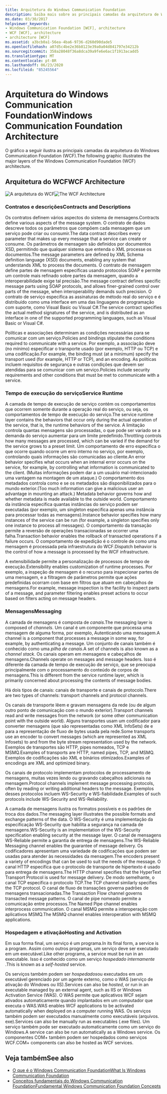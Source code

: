 ```yaml
---
title: Arquitetura do Windows Communication Foundation
description: Saiba mais sobre as principais camadas da arquitetura de Windows Communication Foundation, incluindo contratos, tempo de execução de serviço, mensagens e ativação & hospedagem.
ms.date: 03/30/2017
helpviewer_keywords:
- Windows Communication Foundation [WCF], architecture
- WCF [WCF], architecture
- architecture [WCF]
ms.assetid: a3bcb0a1-56ea-4ba6-9736-d260d90dade5
ms.openlocfilehash: a07d5c4be2e36b8123e39a0a04d841797e34212b
ms.sourcegitcommit: 358a28048f36a8dca39a9fe6e6ac1f1913acadd5
ms.translationtype: MT
ms.contentlocale: pt-BR
ms.lasthandoff: 06/23/2020
ms.locfileid: "85245564"
---
```

# <a name="windows-communication-foundation-architecture"></a><span data-ttu-id="037db-103">Arquitetura do Windows Communication Foundation</span><span class="sxs-lookup"><span data-stu-id="037db-103">Windows Communication Foundation Architecture</span></span>
<span data-ttu-id="037db-104">O gráfico a seguir ilustra as principais camadas da arquitetura do Windows Communication Foundation (WCF).</span><span class="sxs-lookup"><span data-stu-id="037db-104">The following graphic illustrates the major layers of the Windows Communication Foundation (WCF) architecture.</span></span>  
  
## <a name="wcf-architecture"></a><span data-ttu-id="037db-105">Arquitetura do WCF</span><span class="sxs-lookup"><span data-stu-id="037db-105">WCF Architecture</span></span>  
 <span data-ttu-id="037db-106">![A arquitetura do WCF](./media/wcf-architecture.gif "WCF_Architecture")</span><span class="sxs-lookup"><span data-stu-id="037db-106">![The WCF Architecture](./media/wcf-architecture.gif "WCF_Architecture")</span></span>  
  
### <a name="contracts-and-descriptions"></a><span data-ttu-id="037db-107">Contratos e descrições</span><span class="sxs-lookup"><span data-stu-id="037db-107">Contracts and Descriptions</span></span>  
 <span data-ttu-id="037db-108">Os contratos definem vários aspectos do sistema de mensagens.</span><span class="sxs-lookup"><span data-stu-id="037db-108">Contracts define various aspects of the message system.</span></span> <span data-ttu-id="037db-109">O contrato de dados descreve todos os parâmetros que compõem cada mensagem que um serviço pode criar ou consumir.</span><span class="sxs-lookup"><span data-stu-id="037db-109">The data contract describes every parameter that makes up every message that a service can create or consume.</span></span> <span data-ttu-id="037db-110">Os parâmetros de mensagem são definidos por documentos XSD, permitindo que qualquer sistema que entenda o XML processe os documentos.</span><span class="sxs-lookup"><span data-stu-id="037db-110">The message parameters are defined by XML Schema definition language (XSD) documents, enabling any system that understands XML to process the documents.</span></span> <span data-ttu-id="037db-111">O contrato de mensagem define partes de mensagem específicas usando protocolos SOAP e permite um controle mais refinado sobre partes da mensagem, quando a interoperabilidade exige tal precisão.</span><span class="sxs-lookup"><span data-stu-id="037db-111">The message contract defines specific message parts using SOAP protocols, and allows finer-grained control over parts of the message, when interoperability demands such precision.</span></span> <span data-ttu-id="037db-112">O contrato de serviço especifica as assinaturas de método real do serviço e é distribuído como uma interface em uma das linguagens de programação com suporte, como Visual Basic ou Visual C#.</span><span class="sxs-lookup"><span data-stu-id="037db-112">The service contract specifies the actual method signatures of the service, and is distributed as an interface in one of the supported programming languages, such as Visual Basic or Visual C#.</span></span>  
  
 <span data-ttu-id="037db-113">Políticas e associações determinam as condições necessárias para se comunicar com um serviço.</span><span class="sxs-lookup"><span data-stu-id="037db-113">Policies and bindings stipulate the conditions required to communicate with a service.</span></span>  <span data-ttu-id="037db-114">Por exemplo, a associação deve (no mínimo) especificar o transporte usado (por exemplo, HTTP ou TCP) e uma codificação.</span><span class="sxs-lookup"><span data-stu-id="037db-114">For example, the binding must (at a minimum) specify the transport used (for example, HTTP or TCP), and an encoding.</span></span> <span data-ttu-id="037db-115">As políticas incluem requisitos de segurança e outras condições que devem ser atendidas para se comunicar com um serviço.</span><span class="sxs-lookup"><span data-stu-id="037db-115">Policies include security requirements and other conditions that must be met to communicate with a service.</span></span>  
  
### <a name="service-runtime"></a><span data-ttu-id="037db-116">Tempo de execução do serviço</span><span class="sxs-lookup"><span data-stu-id="037db-116">Service Runtime</span></span>  
 <span data-ttu-id="037db-117">A camada de tempo de execução de serviço contém os comportamentos que ocorrem somente durante a operação real do serviço, ou seja, os comportamentos de tempo de execução do serviço.</span><span class="sxs-lookup"><span data-stu-id="037db-117">The service runtime layer contains the behaviors that occur only during the actual operation of the service, that is, the runtime behaviors of the service.</span></span> <span data-ttu-id="037db-118">A limitação controla quantas mensagens são processadas, o que pode ser variado se a demanda do serviço aumentar para um limite predefinido.</span><span class="sxs-lookup"><span data-stu-id="037db-118">Throttling controls how many messages are processed, which can be varied if the demand for the service grows to a preset limit.</span></span> <span data-ttu-id="037db-119">Um comportamento de erro especifica o que ocorre quando ocorre um erro interno no serviço, por exemplo, controlando quais informações são comunicadas ao cliente.</span><span class="sxs-lookup"><span data-stu-id="037db-119">An error behavior specifies what occurs when an internal error occurs on the service, for example, by controlling what information is communicated to the client.</span></span> <span data-ttu-id="037db-120">(Muitas informações podem dar a um usuário mal-intencionado uma vantagem na montagem de um ataque.) O comportamento dos metadados controla como e se os metadados são disponibilizados para o mundo exterior.</span><span class="sxs-lookup"><span data-stu-id="037db-120">(Too much information can give a malicious user an advantage in mounting an attack.) Metadata behavior governs how and whether metadata is made available to the outside world.</span></span> <span data-ttu-id="037db-121">Comportamento da instância especifica quantas instâncias do serviço podem ser executadas (por exemplo, um singleton especifica apenas uma instância para processar todas as mensagens).</span><span class="sxs-lookup"><span data-stu-id="037db-121">Instance behavior specifies how many instances of the service can be run (for example, a singleton specifies only one instance to process all messages).</span></span> <span data-ttu-id="037db-122">O comportamento da transação permite a reversão de operações transacionadas se ocorrer uma falha.</span><span class="sxs-lookup"><span data-stu-id="037db-122">Transaction behavior enables the rollback of transacted operations if a failure occurs.</span></span> <span data-ttu-id="037db-123">O comportamento de expedição é o controle de como uma mensagem é processada pela infraestrutura do WCF.</span><span class="sxs-lookup"><span data-stu-id="037db-123">Dispatch behavior is the control of how a message is processed by the WCF infrastructure.</span></span>  
  
 <span data-ttu-id="037db-124">A extensibilidade permite a personalização de processos de tempo de execução.</span><span class="sxs-lookup"><span data-stu-id="037db-124">Extensibility enables customization of runtime processes.</span></span> <span data-ttu-id="037db-125">Por exemplo, a inspeção de mensagem é o recurso para inspecionar partes de uma mensagem, e a filtragem de parâmetros permite que ações predefinidas ocorram com base em filtros que atuam em cabeçalhos de mensagens.</span><span class="sxs-lookup"><span data-stu-id="037db-125">For example, message inspection is the facility to inspect parts of a message, and parameter filtering enables preset actions to occur based on filters acting on message headers.</span></span>  
  
### <a name="messaging"></a><span data-ttu-id="037db-126">Mensagens</span><span class="sxs-lookup"><span data-stu-id="037db-126">Messaging</span></span>  
 <span data-ttu-id="037db-127">A camada de mensagens é composta de *canais*.</span><span class="sxs-lookup"><span data-stu-id="037db-127">The messaging layer is composed of *channels*.</span></span> <span data-ttu-id="037db-128">Um canal é um componente que processa uma mensagem de alguma forma, por exemplo, Autenticando uma mensagem.</span><span class="sxs-lookup"><span data-stu-id="037db-128">A channel is a component that processes a message in some way, for example, by authenticating a message.</span></span> <span data-ttu-id="037db-129">Um conjunto de canais também é conhecido como uma *pilha de canais*.</span><span class="sxs-lookup"><span data-stu-id="037db-129">A set of channels is also known as a *channel stack*.</span></span> <span data-ttu-id="037db-130">Os canais operam em mensagens e cabeçalhos de mensagens.</span><span class="sxs-lookup"><span data-stu-id="037db-130">Channels operate on messages and message headers.</span></span> <span data-ttu-id="037db-131">Isso é diferente da camada de tempo de execução de serviço, que se preocupa principalmente com o processamento do conteúdo de corpos de mensagens.</span><span class="sxs-lookup"><span data-stu-id="037db-131">This is different from the service runtime layer, which is primarily concerned about processing the contents of message bodies.</span></span>  
  
 <span data-ttu-id="037db-132">Há dois tipos de canais: canais de transporte e canais de protocolo.</span><span class="sxs-lookup"><span data-stu-id="037db-132">There are two types of channels: transport channels and protocol channels.</span></span>  
  
 <span data-ttu-id="037db-133">Os canais de transporte lêem e gravam mensagens da rede (ou de algum outro ponto de comunicação com o mundo exterior).</span><span class="sxs-lookup"><span data-stu-id="037db-133">Transport channels read and write messages from the network (or some other communication point with the outside world).</span></span> <span data-ttu-id="037db-134">Alguns transportes usam um codificador para converter mensagens (que são representadas como XML InfoSets) de e para a representação de fluxo de bytes usada pela rede.</span><span class="sxs-lookup"><span data-stu-id="037db-134">Some transports use an encoder to convert messages (which are represented as XML Infosets) to and from the byte stream representation used by the network.</span></span> <span data-ttu-id="037db-135">Exemplos de transportes são HTTP, pipes nomeados, TCP e MSMQ.</span><span class="sxs-lookup"><span data-stu-id="037db-135">Examples of transports are HTTP, named pipes, TCP, and MSMQ.</span></span> <span data-ttu-id="037db-136">Exemplos de codificações são XML e binários otimizados.</span><span class="sxs-lookup"><span data-stu-id="037db-136">Examples of encodings are XML and optimized binary.</span></span>  
  
 <span data-ttu-id="037db-137">Os canais de protocolo implementam protocolos de processamento de mensagens, muitas vezes lendo ou gravando cabeçalhos adicionais na mensagem.</span><span class="sxs-lookup"><span data-stu-id="037db-137">Protocol channels implement message processing protocols, often by reading or writing additional headers to the message.</span></span> <span data-ttu-id="037db-138">Exemplos desses protocolos incluem WS-Security e WS-fiabilidade.</span><span class="sxs-lookup"><span data-stu-id="037db-138">Examples of such protocols include WS-Security and WS-Reliability.</span></span>  
  
 <span data-ttu-id="037db-139">A camada de mensagens ilustra os formatos possíveis e os padrões de troca dos dados.</span><span class="sxs-lookup"><span data-stu-id="037db-139">The messaging layer illustrates the possible formats and exchange patterns of the data.</span></span> <span data-ttu-id="037db-140">O WS-Security é uma implementação da especificação WS-Security que habilita a segurança na camada de mensagens.</span><span class="sxs-lookup"><span data-stu-id="037db-140">WS-Security is an implementation of the WS-Security specification enabling security at the message layer.</span></span> <span data-ttu-id="037db-141">O canal de mensagens WS-Reliable permite a garantia de entrega de mensagens.</span><span class="sxs-lookup"><span data-stu-id="037db-141">The WS-Reliable Messaging channel enables the guarantee of message delivery.</span></span> <span data-ttu-id="037db-142">Os codificadores apresentam uma variedade de codificações que podem ser usadas para atender às necessidades da mensagem.</span><span class="sxs-lookup"><span data-stu-id="037db-142">The encoders present a variety of encodings that can be used to suit the needs of the message.</span></span> <span data-ttu-id="037db-143">O canal HTTP especifica que o protocolo de transporte de hipertexto é usado para entrega de mensagens.</span><span class="sxs-lookup"><span data-stu-id="037db-143">The HTTP channel specifies that the HyperText Transport Protocol is used for message delivery.</span></span> <span data-ttu-id="037db-144">De modo semelhante, o canal TCP especifica o protocolo TCP.</span><span class="sxs-lookup"><span data-stu-id="037db-144">The TCP channel similarly specifies the TCP protocol.</span></span> <span data-ttu-id="037db-145">O canal de fluxo de transações governa padrões de mensagens transacionadas.</span><span class="sxs-lookup"><span data-stu-id="037db-145">The Transaction Flow channel governs transacted message patterns.</span></span> <span data-ttu-id="037db-146">O canal de pipe nomeado permite a comunicação entre processos.</span><span class="sxs-lookup"><span data-stu-id="037db-146">The Named Pipe channel enables interprocess communication.</span></span> <span data-ttu-id="037db-147">O canal MSMQ permite a interoperação com aplicativos MSMQ.</span><span class="sxs-lookup"><span data-stu-id="037db-147">The MSMQ channel enables interoperation with MSMQ applications.</span></span>  
  
### <a name="hosting-and-activation"></a><span data-ttu-id="037db-148">Hospedagem e ativação</span><span class="sxs-lookup"><span data-stu-id="037db-148">Hosting and Activation</span></span>  
 <span data-ttu-id="037db-149">Em sua forma final, um serviço é um programa.</span><span class="sxs-lookup"><span data-stu-id="037db-149">In its final form, a service is a program.</span></span> <span data-ttu-id="037db-150">Assim como outros programas, um serviço deve ser executado em um executável.</span><span class="sxs-lookup"><span data-stu-id="037db-150">Like other programs, a service must be run in an executable.</span></span> <span data-ttu-id="037db-151">Isso é conhecido como um serviço *hospedado internamente* .</span><span class="sxs-lookup"><span data-stu-id="037db-151">This is known as a *self-hosted* service.</span></span>  
  
 <span data-ttu-id="037db-152">Os serviços também podem ser *hospedados*ou executados em um executável gerenciado por um agente externo, como o WAS (serviço de ativação do Windows ou IIS).</span><span class="sxs-lookup"><span data-stu-id="037db-152">Services can also be *hosted*, or run in an executable managed by an external agent, such as IIS or Windows Activation Service (WAS).</span></span> <span data-ttu-id="037db-153">O WAS permite que aplicativos WCF sejam ativados automaticamente quando implantados em um computador que executa o WAS.</span><span class="sxs-lookup"><span data-stu-id="037db-153">WAS enables WCF applications to be activated automatically when deployed on a computer running WAS.</span></span> <span data-ttu-id="037db-154">Os serviços também podem ser executados manualmente como executáveis (arquivos. exe).</span><span class="sxs-lookup"><span data-stu-id="037db-154">Services can also be manually run as executables (.exe files).</span></span> <span data-ttu-id="037db-155">Um serviço também pode ser executado automaticamente como um serviço do Windows.</span><span class="sxs-lookup"><span data-stu-id="037db-155">A service can also be run automatically as a Windows service.</span></span> <span data-ttu-id="037db-156">Os componentes COM+ também podem ser hospedados como serviços WCF.</span><span class="sxs-lookup"><span data-stu-id="037db-156">COM+ components can also be hosted as WCF services.</span></span>  
  
## <a name="see-also"></a><span data-ttu-id="037db-157">Veja também</span><span class="sxs-lookup"><span data-stu-id="037db-157">See also</span></span>

- [<span data-ttu-id="037db-158">O que é o Windows Communication Foundation</span><span class="sxs-lookup"><span data-stu-id="037db-158">What Is Windows Communication Foundation</span></span>](whats-wcf.md)
- [<span data-ttu-id="037db-159">Conceitos fundamentais do Windows Communication Foundation</span><span class="sxs-lookup"><span data-stu-id="037db-159">Fundamental Windows Communication Foundation Concepts</span></span>](fundamental-concepts.md)
